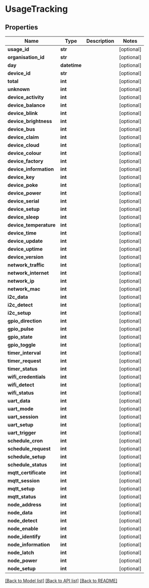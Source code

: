 # UsageTracking


## Properties
Name | Type | Description | Notes
------------ | ------------- | ------------- | -------------
**usage_id** | **str** |  | [optional] 
**organisation_id** | **str** |  | [optional] 
**day** | **datetime** |  | [optional] 
**device_id** | **str** |  | [optional] 
**total** | **int** |  | [optional] 
**unknown** | **int** |  | [optional] 
**device_activity** | **int** |  | [optional] 
**device_balance** | **int** |  | [optional] 
**device_blink** | **int** |  | [optional] 
**device_brightness** | **int** |  | [optional] 
**device_bus** | **int** |  | [optional] 
**device_claim** | **int** |  | [optional] 
**device_cloud** | **int** |  | [optional] 
**device_colour** | **int** |  | [optional] 
**device_factory** | **int** |  | [optional] 
**device_information** | **int** |  | [optional] 
**device_key** | **int** |  | [optional] 
**device_poke** | **int** |  | [optional] 
**device_power** | **int** |  | [optional] 
**device_serial** | **int** |  | [optional] 
**device_setup** | **int** |  | [optional] 
**device_sleep** | **int** |  | [optional] 
**device_temperature** | **int** |  | [optional] 
**device_time** | **int** |  | [optional] 
**device_update** | **int** |  | [optional] 
**device_uptime** | **int** |  | [optional] 
**device_version** | **int** |  | [optional] 
**network_traffic** | **int** |  | [optional] 
**network_internet** | **int** |  | [optional] 
**network_ip** | **int** |  | [optional] 
**network_mac** | **int** |  | [optional] 
**i2c_data** | **int** |  | [optional] 
**i2c_detect** | **int** |  | [optional] 
**i2c_setup** | **int** |  | [optional] 
**gpio_direction** | **int** |  | [optional] 
**gpio_pulse** | **int** |  | [optional] 
**gpio_state** | **int** |  | [optional] 
**gpio_toggle** | **int** |  | [optional] 
**timer_interval** | **int** |  | [optional] 
**timer_request** | **int** |  | [optional] 
**timer_status** | **int** |  | [optional] 
**wifi_credentials** | **int** |  | [optional] 
**wifi_detect** | **int** |  | [optional] 
**wifi_status** | **int** |  | [optional] 
**uart_data** | **int** |  | [optional] 
**uart_mode** | **int** |  | [optional] 
**uart_session** | **int** |  | [optional] 
**uart_setup** | **int** |  | [optional] 
**uart_trigger** | **int** |  | [optional] 
**schedule_cron** | **int** |  | [optional] 
**schedule_request** | **int** |  | [optional] 
**schedule_setup** | **int** |  | [optional] 
**schedule_status** | **int** |  | [optional] 
**mqtt_certificate** | **int** |  | [optional] 
**mqtt_session** | **int** |  | [optional] 
**mqtt_setup** | **int** |  | [optional] 
**mqtt_status** | **int** |  | [optional] 
**node_address** | **int** |  | [optional] 
**node_data** | **int** |  | [optional] 
**node_detect** | **int** |  | [optional] 
**node_enable** | **int** |  | [optional] 
**node_identify** | **int** |  | [optional] 
**node_information** | **int** |  | [optional] 
**node_latch** | **int** |  | [optional] 
**node_power** | **int** |  | [optional] 
**node_setup** | **int** |  | [optional] 

[[Back to Model list]](../README.md#documentation-for-models) [[Back to API list]](../README.md#documentation-for-api-endpoints) [[Back to README]](../README.md)


